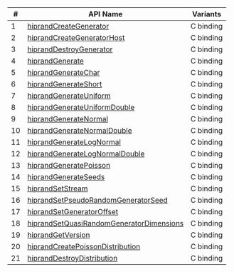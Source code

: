 \# | API Name | Variants
----|---------------|---------
1 | [hiprandCreateGenerator](https://rocmsoftwareplatform.github.io/hipfort/interfacehipfort__hiprand_1_1hiprandcreategenerator.html "Interface documentation") | C binding
2 | [hiprandCreateGeneratorHost](https://rocmsoftwareplatform.github.io/hipfort/interfacehipfort__hiprand_1_1hiprandcreategeneratorhost.html "Interface documentation") | C binding
3 | [hiprandDestroyGenerator](https://rocmsoftwareplatform.github.io/hipfort/interfacehipfort__hiprand_1_1hipranddestroygenerator.html "Interface documentation") | C binding
4 | [hiprandGenerate](https://rocmsoftwareplatform.github.io/hipfort/interfacehipfort__hiprand_1_1hiprandgenerate.html "Interface documentation") | C binding
5 | [hiprandGenerateChar](https://rocmsoftwareplatform.github.io/hipfort/interfacehipfort__hiprand_1_1hiprandgeneratechar.html "Interface documentation") | C binding
6 | [hiprandGenerateShort](https://rocmsoftwareplatform.github.io/hipfort/interfacehipfort__hiprand_1_1hiprandgenerateshort.html "Interface documentation") | C binding
7 | [hiprandGenerateUniform](https://rocmsoftwareplatform.github.io/hipfort/interfacehipfort__hiprand_1_1hiprandgenerateuniform.html "Interface documentation") | C binding
8 | [hiprandGenerateUniformDouble](https://rocmsoftwareplatform.github.io/hipfort/interfacehipfort__hiprand_1_1hiprandgenerateuniformdouble.html "Interface documentation") | C binding
9 | [hiprandGenerateNormal](https://rocmsoftwareplatform.github.io/hipfort/interfacehipfort__hiprand_1_1hiprandgeneratenormal.html "Interface documentation") | C binding
10 | [hiprandGenerateNormalDouble](https://rocmsoftwareplatform.github.io/hipfort/interfacehipfort__hiprand_1_1hiprandgeneratenormaldouble.html "Interface documentation") | C binding
11 | [hiprandGenerateLogNormal](https://rocmsoftwareplatform.github.io/hipfort/interfacehipfort__hiprand_1_1hiprandgeneratelognormal.html "Interface documentation") | C binding
12 | [hiprandGenerateLogNormalDouble](https://rocmsoftwareplatform.github.io/hipfort/interfacehipfort__hiprand_1_1hiprandgeneratelognormaldouble.html "Interface documentation") | C binding
13 | [hiprandGeneratePoisson](https://rocmsoftwareplatform.github.io/hipfort/interfacehipfort__hiprand_1_1hiprandgeneratepoisson.html "Interface documentation") | C binding
14 | [hiprandGenerateSeeds](https://rocmsoftwareplatform.github.io/hipfort/interfacehipfort__hiprand_1_1hiprandgenerateseeds.html "Interface documentation") | C binding
15 | [hiprandSetStream](https://rocmsoftwareplatform.github.io/hipfort/interfacehipfort__hiprand_1_1hiprandsetstream.html "Interface documentation") | C binding
16 | [hiprandSetPseudoRandomGeneratorSeed](https://rocmsoftwareplatform.github.io/hipfort/interfacehipfort__hiprand_1_1hiprandsetpseudorandomgeneratorseed.html "Interface documentation") | C binding
17 | [hiprandSetGeneratorOffset](https://rocmsoftwareplatform.github.io/hipfort/interfacehipfort__hiprand_1_1hiprandsetgeneratoroffset.html "Interface documentation") | C binding
18 | [hiprandSetQuasiRandomGeneratorDimensions](https://rocmsoftwareplatform.github.io/hipfort/interfacehipfort__hiprand_1_1hiprandsetquasirandomgeneratordimensions.html "Interface documentation") | C binding
19 | [hiprandGetVersion](https://rocmsoftwareplatform.github.io/hipfort/interfacehipfort__hiprand_1_1hiprandgetversion.html "Interface documentation") | C binding
20 | [hiprandCreatePoissonDistribution](https://rocmsoftwareplatform.github.io/hipfort/interfacehipfort__hiprand_1_1hiprandcreatepoissondistribution.html "Interface documentation") | C binding
21 | [hiprandDestroyDistribution](https://rocmsoftwareplatform.github.io/hipfort/interfacehipfort__hiprand_1_1hipranddestroydistribution.html "Interface documentation") | C binding